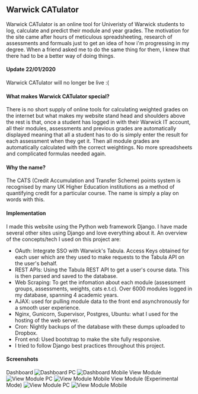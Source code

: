 ## Warwick CATulator

Warwick CATulator is an online tool for Univeristy of Warwick students to log, calculate and predict their module and year grades. The motivation for the site came after hours of meticulous spreadsheeting, research of assessments and formuals just to get an idea of how i'm progressing in my degree. When a friend asked me to do the same thing for them, I knew that there had to be a better way of doing things. 

#### Update 22/01/2020
Warwick CATulator will no longer be live :(

#### What makes Warwick CATulator special?

There is no short supply of online tools for calculating weighted grades on the internet but what makes my website stand head and shoulders above the rest is that, once a student has logged in with their Warwick IT account, all their modules, assessments and previous grades are automatically displayed meaning that all a student has to do is simply enter the result for each assessment when they get it. Then all module grades are automatically calculated with the correct weightings. No more spreadsheets and complicated formulas needed again.

#### Why the name?

The CATS (Credit Accumulation and Transfer Scheme) points system is recognised by many UK Higher Education institutions as a method of quantifying credit for a particular course. The name is simply a play on words with this.

#### Implementation

I made this website using the Python web framework Django. I have made several other sites using Django and love everything about it. An overview of the concepts/tech I used on this project are:
- OAuth: Integrate SSO with Warwick's Tabula. Access Keys obtained for each user which are they used to make requests to the Tabula API on the user's behalf. 
- REST APIs: Using the Tabula REST API to get a user's course data. This is then parsed and saved to the database.
- Web Scraping: To get the infomation about each module (assessment groups, assessments, weights, cats e.t.c). Over 6000 modules logged in my database, spanning 4 academic years. 
- AJAX: used for pulling module data to the front end asynchronously for a smooth user experience.
- Nginx, Gunicorn, Supervisor, Postgres, Ubuntu: what I used for the hosting of the web server.
- Cron: Nightly backups of the database with these dumps uploaded to Dropbox.
- Front end: Used bootstrap to make the site fully responsive. 
- I tried to follow Django best practices throughout this project. 

#### Screenshots
Dashboard
![Dashboard PC](/screenshots/dashboard_pc.PNG)
![Dashboard Mobile](/screenshots/dashboard_mobile.PNG)
View Module
![View Module PC](/screenshots/view_module_pc.PNG)
![View Module Mobile](/screenshots/view_module_mobile.PNG)
View Module (Experimental Mode)
![View Module PC](/screenshots/view_module_experimental_pc.PNG)
![View Module Mobile](/screenshots/view_module_experimental_mobile.PNG)
